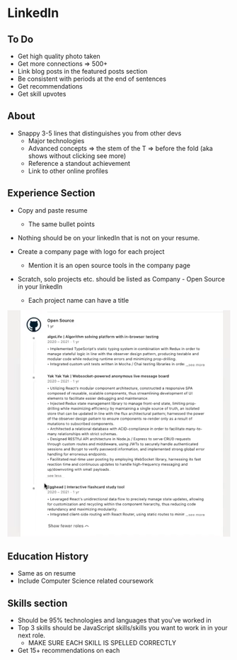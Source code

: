 # LinkedIn

## To Do

- Get high quality photo taken
- Get more connections => 500+
- Link blog posts in the featured posts section
- Be consistent with periods at the end of sentences
- Get recommendations
- Get skill upvotes

## About

- Snappy 3-5 lines that distinguishes you from other devs 
  - Major technologies 
  - Advanced concepts => the stem of the T => before the fold (aka shows without clicking see more) 
  - Reference a standout achievement
  - Link to other online profiles

## Experience Section

- Copy and paste resume
  - The same bullet points
- Nothing should be on your linkedIn that is not on your resume.
- Create a company page with logo for each project
  - Mention it is an open source tools in the company page

- Scratch, solo projects etc. should be listed as Company - Open Source in your linkedIn
  - Each project name can have a title

![](2021-08-19-01-40-16.png)

## Education History

- Same as on resume
- Include Computer Science related coursework

## Skills section

- Should be 95% technologies and languages that you've worked in
- Top 3 skills should be JavaScript skills/skills you want to work in in your next role.
  - MAKE SURE EACH SKILL IS SPELLED CORRECTLY
- Get 15+ recommendations on each
